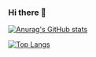 ### Hi there 👋

[![Anurag's GitHub stats](https://github-readme-stats.vercel.app/api?username=Freyaln&show_icons=true&theme=cobalt)](https://github.com/anuraghazra/github-readme-stats)

[![Top Langs](https://github-readme-stats.vercel.app/api/top-langs/?username=anuraghazra&layout=compact&theme=cobalt)](https://github.com/anuraghazra/github-readme-stats)
